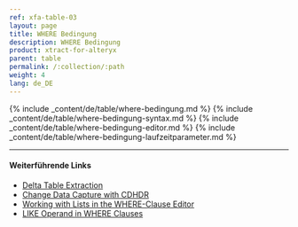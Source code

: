```yaml
---
ref: xfa-table-03
layout: page
title: WHERE Bedingung
description: WHERE Bedingung
product: xtract-for-alteryx
parent: table
permalink: /:collection/:path
weight: 4
lang: de_DE
---
```


{% include _content/de/table/where-bedingung.md %}
{% include _content/de/table/where-bedingung-syntax.md  %}
{% include _content/de/table/where-bedingung-editor.md  %}
{% include _content/de/table/where-bedingung-laufzeitparameter.md %}

**** 
#### Weiterführende Links
- [Delta Table Extraction](https://kb.theobald-software.com/xtract-universal/delta-table-extraction)
- [Change Data Capture with CDHDR](https://kb.theobald-software.com/xtract-universal/change-data-capture-with-cdhdr)
- [Working with Lists in the WHERE-Clause Editor](https://kb.theobald-software.com/xtract-universal/where-clause-editor-lists)
- [LIKE Operand in WHERE Clauses](https://kb.theobald-software.com/general/working-with-like-operand-where-clause)